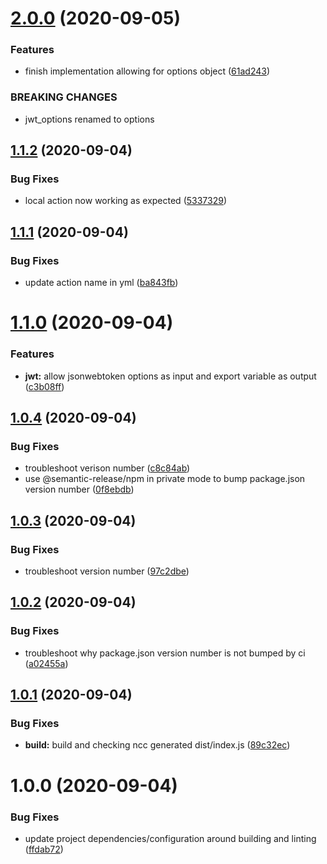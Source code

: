 # [2.0.0](https://github.com/sgoff0/github-actions-jwt-generator/compare/v1.1.2...v2.0.0) (2020-09-05)


### Features

* finish implementation allowing for options object ([61ad243](https://github.com/sgoff0/github-actions-jwt-generator/commit/61ad243d67fac3e9fe0e082f2f2fb5f6a0642310))


### BREAKING CHANGES

* jwt_options renamed to options

## [1.1.2](https://github.com/sgoff0/github-actions-jwt-generator/compare/v1.1.1...v1.1.2) (2020-09-04)


### Bug Fixes

* local action now working as expected ([5337329](https://github.com/sgoff0/github-actions-jwt-generator/commit/53373290b5a20fd90958e1d09fbeb904764bf499))

## [1.1.1](https://github.com/sgoff0/github-actions-jwt-generator/compare/v1.1.0...v1.1.1) (2020-09-04)


### Bug Fixes

* update action name in yml ([ba843fb](https://github.com/sgoff0/github-actions-jwt-generator/commit/ba843fb1b5597e5a2aa62feabd0dd142a3d4e303))

# [1.1.0](https://github.com/sgoff0/github-actions-jwt-generator/compare/v1.0.4...v1.1.0) (2020-09-04)


### Features

* **jwt:** allow jsonwebtoken options as input and export variable as output ([c3b08ff](https://github.com/sgoff0/github-actions-jwt-generator/commit/c3b08ff5ffc8f7acd54949541b35596114925fd7))

## [1.0.4](https://github.com/sgoff0/github-actions-jwt-generator/compare/v1.0.3...v1.0.4) (2020-09-04)


### Bug Fixes

* troubleshoot verison number ([c8c84ab](https://github.com/sgoff0/github-actions-jwt-generator/commit/c8c84abc6fc829764c5ee2c28271bf9bfe9d12de))
* use @semantic-release/npm in private mode to bump package.json version number ([0f8ebdb](https://github.com/sgoff0/github-actions-jwt-generator/commit/0f8ebdba59f4e4f36fe0a94d859ffa072f8a4efa))

## [1.0.3](https://github.com/sgoff0/github-actions-jwt-generator/compare/v1.0.2...v1.0.3) (2020-09-04)


### Bug Fixes

* troubleshoot version number ([97c2dbe](https://github.com/sgoff0/github-actions-jwt-generator/commit/97c2dbea6462fd18d62b2af5a8a6b443b8381f1f))

## [1.0.2](https://github.com/sgoff0/github-actions-jwt-generator/compare/v1.0.1...v1.0.2) (2020-09-04)


### Bug Fixes

* troubleshoot why package.json version number is not bumped by ci ([a02455a](https://github.com/sgoff0/github-actions-jwt-generator/commit/a02455a7ddf610fe49473ff3a3e6749cf7aaff26))

## [1.0.1](https://github.com/sgoff0/github-actions-jwt-generator/compare/v1.0.0...v1.0.1) (2020-09-04)


### Bug Fixes

* **build:** build and checking ncc generated dist/index.js ([89c32ec](https://github.com/sgoff0/github-actions-jwt-generator/commit/89c32ec040d1c97f57e967ae24b41c1372bdc669))

# 1.0.0 (2020-09-04)


### Bug Fixes

* update project dependencies/configuration around building and linting ([ffdab72](https://github.com/sgoff0/github-actions-jwt-generator/commit/ffdab72f491f9ef13ab2d6f5cbfe195fe6e7020c))

